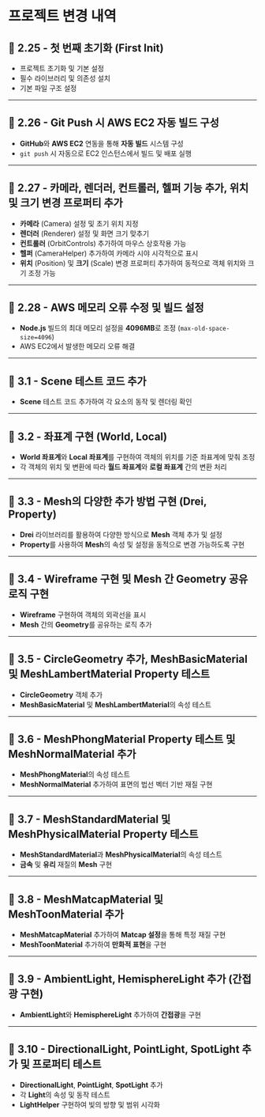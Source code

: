# 프로젝트 변경 내역

## 🌟 2.25 - 첫 번째 초기화 (First Init)
- 프로젝트 초기화 및 기본 설정
- 필수 라이브러리 및 의존성 설치
- 기본 파일 구조 설정

---

## 🌟 2.26 - Git Push 시 AWS EC2 자동 빌드 구성
- **GitHub**와 **AWS EC2** 연동을 통해 **자동 빌드** 시스템 구성
- `git push` 시 자동으로 EC2 인스턴스에서 빌드 및 배포 실행

---

## 🌟 2.27 - 카메라, 렌더러, 컨트롤러, 헬퍼 기능 추가, 위치 및 크기 변경 프로퍼티 추가
- **카메라** (Camera) 설정 및 초기 위치 지정
- **렌더러** (Renderer) 설정 및 화면 크기 맞추기
- **컨트롤러** (OrbitControls) 추가하여 마우스 상호작용 가능
- **헬퍼** (CameraHelper) 추가하여 카메라 시야 시각적으로 표시
- **위치** (Position) 및 **크기** (Scale) 변경 프로퍼티 추가하여 동적으로 객체 위치와 크기 조정 가능

---

## 🌟 2.28 - AWS 메모리 오류 수정 및 빌드 설정
- **Node.js** 빌드의 최대 메모리 설정을 **4096MB**로 조정 (`max-old-space-size=4096`)
- AWS EC2에서 발생한 메모리 오류 해결

---

## 🌟 3.1 - Scene 테스트 코드 추가
- **Scene** 테스트 코드 추가하여 각 요소의 동작 및 렌더링 확인

---

## 🌟 3.2 - 좌표계 구현 (World, Local)
- **World 좌표계**와 **Local 좌표계**를 구현하여 객체의 위치를 기준 좌표계에 맞춰 조정
- 각 객체의 위치 및 변환에 따라 **월드 좌표계**와 **로컬 좌표계** 간의 변환 처리

---

## 🌟 3.3 - Mesh의 다양한 추가 방법 구현 (Drei, Property)
- **Drei** 라이브러리를 활용하여 다양한 방식으로 **Mesh** 객체 추가 및 설정
- **Property**를 사용하여 **Mesh**의 속성 및 설정을 동적으로 변경 가능하도록 구현

---

## 🌟 3.4 - Wireframe 구현 및 Mesh 간 Geometry 공유 로직 구현
- **Wireframe** 구현하여 객체의 외곽선을 표시
- **Mesh** 간의 **Geometry**를 공유하는 로직 추가

---

## 🌟 3.5 - CircleGeometry 추가, MeshBasicMaterial 및 MeshLambertMaterial Property 테스트
- **CircleGeometry** 객체 추가
- **MeshBasicMaterial** 및 **MeshLambertMaterial**의 속성 테스트

---

## 🌟 3.6 - MeshPhongMaterial Property 테스트 및 MeshNormalMaterial 추가
- **MeshPhongMaterial**의 속성 테스트
- **MeshNormalMaterial** 추가하여 표면의 법선 벡터 기반 재질 구현

---

## 🌟 3.7 - MeshStandardMaterial 및 MeshPhysicalMaterial Property 테스트
- **MeshStandardMaterial**과 **MeshPhysicalMaterial**의 속성 테스트
- **금속** 및 **유리** 재질의 **Mesh** 구현

---

## 🌟 3.8 - MeshMatcapMaterial 및 MeshToonMaterial 추가
- **MeshMatcapMaterial** 추가하여 **Matcap 설정**을 통해 특정 재질 구현
- **MeshToonMaterial** 추가하여 **만화적 표현**을 구현

---

## 🌟 3.9 - AmbientLight, HemisphereLight 추가 (간접광 구현)
- **AmbientLight**와 **HemisphereLight** 추가하여 **간접광**을 구현

---

## 🌟 3.10 - DirectionalLight, PointLight, SpotLight 추가 및 프로퍼티 테스트
- **DirectionalLight**, **PointLight**, **SpotLight** 추가
- 각 **Light**의 속성 및 동작 테스트
- **LightHelper** 구현하여 빛의 방향 및 범위 시각화
